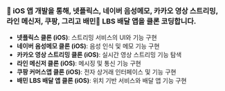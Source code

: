 

### 🍎 iOS 앱 개발을 통해, 넷플릭스, 네이버 음성메모, 카카오 영상 스트리밍, 라인 메신저, 쿠팡, 그리고 배민 LBS 배달 앱을 클론 코딩합니다.

- **넷플릭스 클론 (iOS)**: 스트리밍 서비스의 UI와 기능 구현
- **네이버 음성메모 클론 (iOS)**: 음성 인식 및 메모 기능 구현
- **카카오 영상 스트리밍 클론 (iOS)**: 실시간 영상 스트리밍 기능 탐색
- **라인 메신저 클론 (iOS)**: 메시징 및 통신 기능 구현
- **쿠팡 커머스앱 클론 (iOS)**: 전자 상거래 인터페이스 및 기능 구현
- **배민 LBS 배달 앱 클론 (iOS)**: 위치 기반 서비스와 배달 앱 기능 구현

